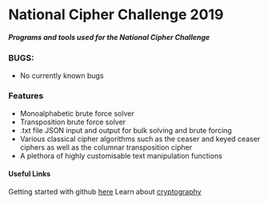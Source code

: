 # National Cipher Challenge 2019
##### Programs and tools used for the National Cipher Challenge

### BUGS:
- No currently known bugs

### Features
- Monoalphabetic brute force solver
- Transposition brute force solver
- .txt file JSON input and output for bulk solving and brute forcing
- Various classical cipher algorithms such as the ceaser and keyed ceaser ciphers as well as the columnar transposition cipher
- A plethora of highly customisable text manipulation functions

#### Useful Links
Getting started with github [here](https://guides.github.com/activities/hello-world/)
Learn about [cryptography](http://practicalcryptography.com/)
